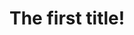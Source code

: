 # The first title!

[awesom]: (https://www.zhihu.com/search?type=content&amp;q=markdown%E7%BC%96%E8%BE%91%E5%99%A)


